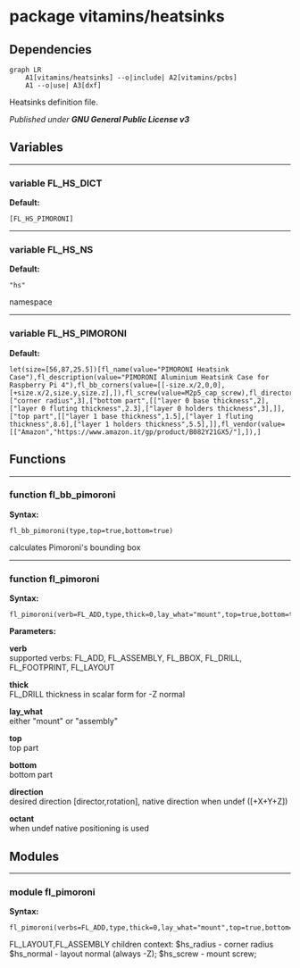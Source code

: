 # package vitamins/heatsinks

## Dependencies

```mermaid
graph LR
    A1[vitamins/heatsinks] --o|include| A2[vitamins/pcbs]
    A1 --o|use| A3[dxf]
```

Heatsinks definition file.



*Published under __GNU General Public License v3__*

## Variables

---

### variable FL_HS_DICT

__Default:__

    [FL_HS_PIMORONI]

---

### variable FL_HS_NS

__Default:__

    "hs"

namespace

---

### variable FL_HS_PIMORONI

__Default:__

    let(size=[56,87,25.5])[fl_name(value="PIMORONI Heatsink Case"),fl_description(value="PIMORONI Aluminium Heatsink Case for Raspberry Pi 4"),fl_bb_corners(value=[[-size.x/2,0,0],[+size.x/2,size.y,size.z],]),fl_screw(value=M2p5_cap_screw),fl_director(value=+FL_Z),fl_rotor(value=+FL_X),fl_dxf(value="vitamins/pimoroni.dxf"),["corner radius",3],["bottom part",[["layer 0 base thickness",2],["layer 0 fluting thickness",2.3],["layer 0 holders thickness",3],]],["top part",[["layer 1 base thickness",1.5],["layer 1 fluting thickness",8.6],["layer 1 holders thickness",5.5],]],fl_vendor(value=[["Amazon","https://www.amazon.it/gp/product/B082Y21GX5/"],]),]

## Functions

---

### function fl_bb_pimoroni

__Syntax:__

```text
fl_bb_pimoroni(type,top=true,bottom=true)
```

calculates Pimoroni's bounding box


---

### function fl_pimoroni

__Syntax:__

```text
fl_pimoroni(verb=FL_ADD,type,thick=0,lay_what="mount",top=true,bottom=true,direction,octant)
```

__Parameters:__

__verb__  
supported verbs: FL_ADD, FL_ASSEMBLY, FL_BBOX, FL_DRILL, FL_FOOTPRINT, FL_LAYOUT

__thick__  
FL_DRILL thickness in scalar form for -Z normal

__lay_what__  
either "mount" or "assembly"

__top__  
top part

__bottom__  
bottom part

__direction__  
desired direction [director,rotation], native direction when undef ([+X+Y+Z])

__octant__  
when undef native positioning is used


## Modules

---

### module fl_pimoroni

__Syntax:__

    fl_pimoroni(verbs=FL_ADD,type,thick=0,lay_what="mount",top=true,bottom=true,direction,octant)

FL_LAYOUT,FL_ASSEMBLY children context:
 $hs_radius  - corner radius
 $hs_normal  - layout normal (always -Z);
 $hs_screw   - mount screw;


